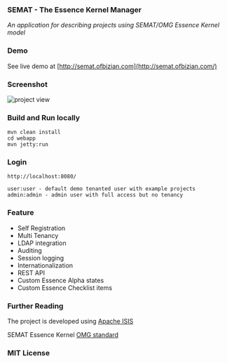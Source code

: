 ### SEMAT - The Essence Kernel Manager

*An application for describing projects using SEMAT/OMG Essence Kernel model*

### Demo

See live demo at [http://semat.ofbizian.com](http://semat.ofbizian.com/)

### Screenshot

![project view](https://1.bp.blogspot.com/-t1q9q2xaP6Q/WBmgyZ-7rnI/AAAAAAAAGn8/cKWm8rg-UysGxRQucrxvnnwOmcwxhgO1QCLcB/s1600/Screen%2BShot%2B2016-11-02%2Bat%2B08.05.16%2B1.png)

### Build and Run locally

    mvn clean install
    cd webapp
    mvn jetty:run

### Login
    http://localhost:8080/

    user:user - default demo tenanted user with example projects
    admin:admin - admin user with full access but no tenancy

### Feature
 - Self Registration
 - Multi Tenancy
 - LDAP integration
 - Auditing
 - Session logging
 - Internationalization
 - REST API
 - Custom Essence Alpha states
 - Custom Essence Checklist items

### Further Reading
The project is developed using [Apache ISIS](http://isis.apache.org/)

SEMAT Essence Kernel [OMG standard](http://www.omg.org/spec/Essence/1.1/)

### MIT License
